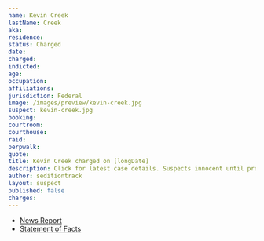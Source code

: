 ```yaml
---
name: Kevin Creek
lastName: Creek
aka:
residence:
status: Charged
date:
charged:
indicted:
age:
occupation:
affiliations:
jurisdiction: Federal
image: /images/preview/kevin-creek.jpg
suspect: kevin-creek.jpg
booking:
courtroom:
courthouse:
raid:
perpwalk:
quote:
title: Kevin Creek charged on [longDate]
description: Click for latest case details. Suspects innocent until proven guilty.
author: seditiontrack
layout: suspect
published: false
charges:
---
```

- [News Report]()
- [Statement of Facts](https://www.justice.gov/opa/case-multi-defendant/file/1402941/download)
